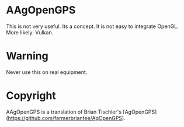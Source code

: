 # AAgOpenGPS

This is not very useful. Its a concept.
It is not easy to integrate OpenGL. 
More likely: Vulkan.

# Warning

Never use this on real equipment.

# Copyright

AAgOpenGPS is a translation of Brian Tischler's [AgOpenGPS] (https://github.com/farmerbriantee/AgOpenGPS).
